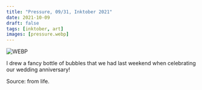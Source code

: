 ```yaml
---
title: "Pressure, 09/31, Inktober 2021"
date: 2021-10-09
draft: false
tags: [inktober, art]
images: [pressure.webp]
---
```


![WEBP](pressure.webp "Image")

I drew a fancy bottle of bubbles that we had last weekend when celebrating our wedding anniversary!

Source: from life.
